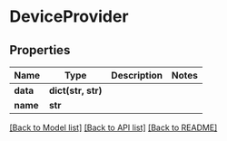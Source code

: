 # DeviceProvider

## Properties
Name | Type | Description | Notes
------------ | ------------- | ------------- | -------------
**data** | **dict(str, str)** |  | 
**name** | **str** |  | 

[[Back to Model list]](../README.md#documentation-for-models) [[Back to API list]](../README.md#documentation-for-api-endpoints) [[Back to README]](../README.md)

